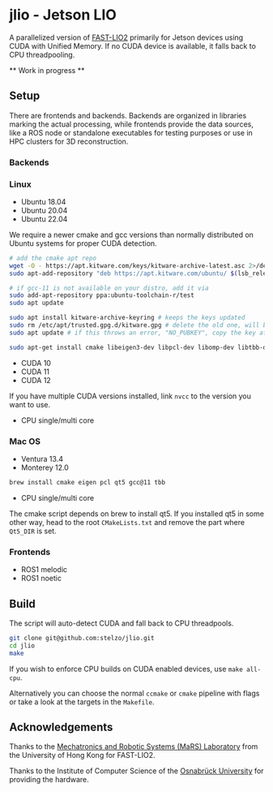 # jlio - Jetson LIO

A parallelized version of [FAST-LIO2](https://github.com/hku-mars/FAST_LIO) primarily for Jetson devices using CUDA with Unified Memory. If no CUDA device is available, it falls back to CPU threadpooling.

** Work in progress **

## Setup
There are frontends and backends. Backends are organized in libraries marking the actual processing, while frontends provide the data sources, like a ROS node or standalone executables for testing purposes or use in HPC clusters for 3D reconstruction.

### Backends

### Linux
- Ubuntu 18.04
- Ubuntu 20.04
- Ubuntu 22.04

We require a newer cmake and gcc versions than normally distributed on Ubuntu systems for proper CUDA detection.
```bash
# add the cmake apt repo
wget -O - https://apt.kitware.com/keys/kitware-archive-latest.asc 2>/dev/null | gpg --dearmor - | sudo tee /etc/apt/trusted.gpg.d/kitware.gpg >/dev/null
sudo apt-add-repository "deb https://apt.kitware.com/ubuntu/ $(lsb_release -cs) main"

# if gcc-11 is not available on your distro, add it via
sudo add-apt-repository ppa:ubuntu-toolchain-r/test
sudo apt update

sudo apt install kitware-archive-keyring # keeps the keys updated
sudo rm /etc/apt/trusted.gpg.d/kitware.gpg # delete the old one, will be auto replaced at next update
sudo apt update # if this throws an error, "NO_PUBKEY", copy the key after and do sudo apt-key adv --keyserver keyserver.ubuntu.com --recv-key <KEY>

sudo apt-get install cmake libeigen3-dev libpcl-dev libomp-dev libtbb-dev gcc-11 g++-11
```

- CUDA 10
- CUDA 11
- CUDA 12

If you have multiple CUDA versions installed, link `nvcc` to the version you want to use.

- CPU single/multi core

### Mac OS
- Ventura 13.4
- Monterey 12.0

```bash
brew install cmake eigen pcl qt5 gcc@11 tbb
```

- CPU single/multi core

The cmake script depends on brew to install qt5. If you installed qt5 in some other way, head to the root `CMakeLists.txt` and remove the part where `Qt5_DIR` is set.

### Frontends
- ROS1 melodic
- ROS1 noetic


## Build
The script will auto-detect CUDA and fall back to CPU threadpools.
```bash
git clone git@github.com:stelzo/jlio.git
cd jlio
make
```
If you wish to enforce CPU builds on CUDA enabled devices, use `make all-cpu`.

Alternatively you can choose the normal `ccmake` or `cmake` pipeline with flags or take a look at the targets in the `Makefile`.

## Acknowledgements
Thanks to the [Mechatronics and Robotic Systems (MaRS) Laboratory](https://mars.hku.hk) from the University of Hong Kong for FAST-LIO2.

Thanks to the Institute of Computer Science of the [Osnabrück University](https://www.uni-osnabrueck.de/en/home/) for providing the hardware.
